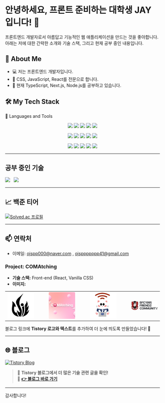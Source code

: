 

# 안녕하세요, 프론트 준비하는 대학생 JAY 입니다! 👋

프론트엔드 개발자로서 아름답고 기능적인 웹 애플리케이션을 만드는 것을 좋아합니다. 아래는 저에 대한 간략한 소개와 기술 스택, 그리고 현재 공부 중인 내용입니다.

## 🚀 About Me

- 💻 저는 프론트엔드 개발자입니다.
- 🎨 CSS, JavaScript, React를 전문으로 합니다.
- 🌱 현재 TypeScript, Next.js, Node.js를 공부하고 있습니다.

## 🛠️ My Tech Stack

🚀 Languages and Tools
<p align="center"> <img src="https://img.shields.io/badge/-HTML5-E34F26?style=flat-square&logo=html5&logoColor=white" width="100" /> <img src="https://img.shields.io/badge/-CSS3-1572B6?style=flat-square&logo=css3&logoColor=white" width="100" /> <img src="https://img.shields.io/badge/-JavaScript-F7DF1E?style=flat-square&logo=javascript&logoColor=black" width="100" /> <img src="https://img.shields.io/badge/-TypeScript-3178C6?style=flat-square&logo=typescript&logoColor=white" width="100" /> <img src="https://img.shields.io/badge/-SCSS-CC6699?style=flat-square&logo=sass&logoColor=white" width="100" /> </p> <p align="center"> <img src="https://img.shields.io/badge/-React-61DAFB?style=flat-square&logo=react&logoColor=black" width="100" /> <img src="https://img.shields.io/badge/-Vite-646CFF?style=flat-square&logo=vite&logoColor=white" width="100" /> <img src="https://img.shields.io/badge/-React%20Router-CA4245?style=flat-square&logo=reactrouter&logoColor=white" width="100" /> <img src="https://img.shields.io/badge/-Zustand-000?style=flat-square&logo=Zustand&logoColor=white" width="100" /> <img src="https://img.shields.io/badge/-Recoil-3578E5?style=flat-square&logo=recoil&logoColor=white" width="100" /> </p> <p align="center"> <img src="https://img.shields.io/badge/-React%20Query-FF4154?style=flat-square&logo=reactquery&logoColor=white" width="100" /> <img src="https://img.shields.io/badge/-Node.js-339933?style=flat-square&logo=nodedotjs&logoColor=white" width="100" /> <img src="https://img.shields.io/badge/-Firebase-FFCA28?style=flat-square&logo=firebase&logoColor=black" width="100" /> <img src="https://img.shields.io/badge/-Tailwind%20CSS-38B2AC?style=flat-square&logo=tailwind-css&logoColor=white" width="100" /> <img src="https://img.shields.io/badge/-Framer%20Motion-0055FF?style=flat-square&logo=framer&logoColor=white" width="100" /> </p>

---
## 공부 중인 기술
 <img src="https://img.shields.io/badge/-TypeScript-007ACC?style=flat-square&logo=typescript&logoColor=white" width="100" />&nbsp; &nbsp;<img src="https://img.shields.io/badge/-Next.js-000000?style=flat-square&logo=nextdotjs&logoColor=white" width="100" />&nbsp; &nbsp;

---
## 📈 백준 티어

[![Solved.ac 프로필](http://mazassumnida.wtf/api/v2/generate_badge?boj=ojspp41)](https://solved.ac/ojspp41)

---

## 📫 연락처

- 이메일: ojspp000@naver.com , ojsppppppp41@gmail.com

### Project: COMAtching

- **기술 스택:** Front-end (React, Vanilla CSS)
- **이미지:**  
<table>
  <tr>
    <td>
      <img src="https://github.com/ojspp41/ojspp41/blob/main/assets/meeting.svg" alt="컴퓨터 공학과 로고" width="200" />
    </td>
   <td style="width: 20px;"></td>
    <td>
      <img src="https://github.com/ojspp41/ojspp41/blob/main/assets/comatching.png" alt="COMAtching 프로젝트 이미지" width="200" />
    </td>
    <td style="width: 20px;"></td>
    <td>
      <img src="https://github.com/ojspp41/ojspp41/blob/main/assets/catspotlogo.jpg" alt="CatSpot 로고 이미지" width="200" />
    </td>
    <td style="width: 20px;"></td>
    <td>
      <img src="https://github.com/ojspp41/ojspp41/blob/main/assets/Logo BFC.png" alt="CatSpot 로고 이미지" width="200" />
    </td>
  </tr>
</table>


블로그 링크에 **Tistory 로고와 텍스트**를 추가하여 더 눈에 띄도록 만들었습니다! 🚀  

---

## 🌐 블로그  

<p align="left">
  <a href="https://ojspp41.tistory.com/" target="_blank">
    <img src="https://img.shields.io/badge/Tistory-000000?style=for-the-badge&logo=Tistory&logoColor=white" alt="Tistory Blog">
  </a>
</p>

> 📌 **Tistory 블로그에서 더 많은 기술 관련 글을 확인!**  
🔗 **[👉 블로그 바로 가기](https://ojspp41.tistory.com/)**  

---


감사합니다!
